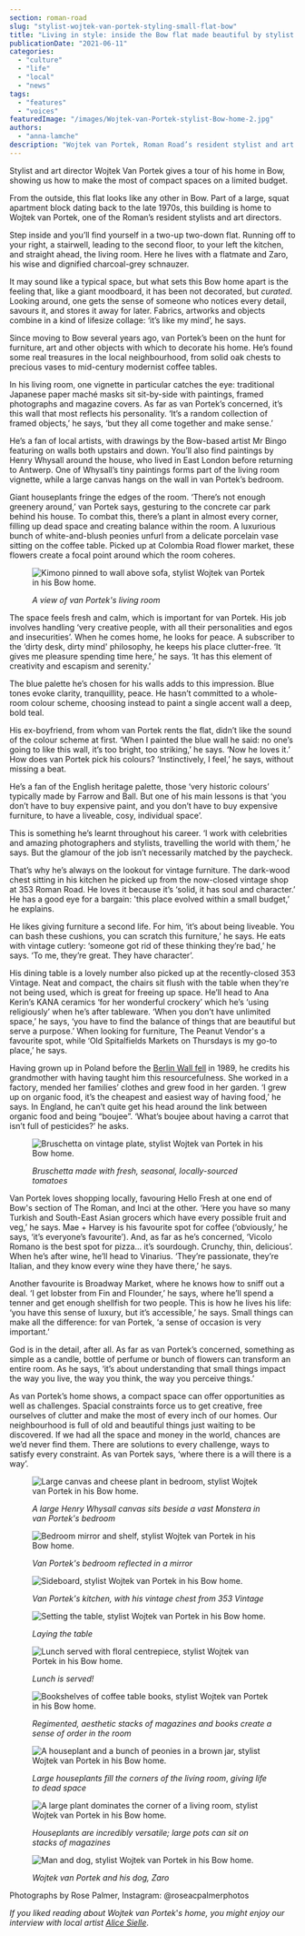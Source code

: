 ```yaml
---
section: roman-road
slug: "stylist-wojtek-van-portek-styling-small-flat-bow"
title: "Living in style: inside the Bow flat made beautiful by stylist Wojtek van Portek"
publicationDate: "2021-06-11"
categories: 
  - "culture"
  - "life"
  - "local"
  - "news"
tags: 
  - "features"
  - "voices"
featuredImage: "/images/Wojtek-van-Portek-stylist-Bow-home-2.jpg"
authors: 
  - "anna-lamche"
description: "Wojtek van Portek, Roman Road’s resident stylist and art director, chats to us about styling his compact home in Bow."
---
```


Stylist and art director Wojtek Van Portek gives a tour of his home in Bow, showing us how to make the most of compact spaces on a limited budget.

From the outside, this flat looks like any other in Bow. Part of a large, squat apartment block dating back to the late 1970s, this building is home to Wojtek van Portek, one of the Roman’s resident stylists and art directors. 

Step inside and you’ll find yourself in a two-up two-down flat. Running off to your right, a stairwell, leading to the second floor, to your left the kitchen, and straight ahead, the living room. Here he lives with a flatmate and Zaro, his wise and dignified charcoal-grey schnauzer.

It may sound like a typical space, but what sets this Bow home apart is the feeling that, like a giant moodboard, it has been not decorated, but _curated_. Looking around, one gets the sense of someone who notices every detail, savours it, and stores it away for later. Fabrics, artworks and objects combine in a kind of lifesize collage: ‘it’s like my mind’, he says.

Since moving to Bow several years ago, van Portek’s been on the hunt for furniture, art and other objects with which to decorate his home. He’s found some real treasures in the local neighbourhood, from solid oak chests to precious vases to mid-century modernist coffee tables. 

In his living room, one vignette in particular catches the eye: traditional Japanese paper maché masks sit sit-by-side with paintings, framed photographs and magazine covers. As far as van Portek’s concerned, it’s this wall that most reflects his personality. ‘It’s a random collection of framed objects,’ he says, ‘but they all come together and make sense.’ 

He’s a fan of local artists, with drawings by the Bow-based artist Mr Bingo featuring on walls both upstairs and down. You’ll also find paintings by Henry Whysall around the house, who lived in East London before returning to Antwerp. One of Whysall’s tiny paintings forms part of the living room vignette, while a large canvas hangs on the wall in van Portek’s bedroom. 

Giant houseplants fringe the edges of the room. ‘There’s not enough greenery around,’ van Portek says, gesturing to the concrete car park behind his house. To combat this, there’s a plant in almost every corner, filling up dead space and creating balance within the room. A luxurious bunch of white-and-blush peonies unfurl from a delicate porcelain vase sitting on the coffee table. Picked up at Colombia Road flower market, these flowers create a focal point around which the room coheres.

<figure>

![Kimono pinned to wall above sofa, stylist Wojtek van Portek in his Bow home.](/images/Wojtek-van-Portek-stylist-Bow-home-6-1024x683.jpg)

<figcaption>

_A view of van Portek's living room_

</figcaption>

</figure>

The space feels fresh and calm, which is important for van Portek. His job involves handling ‘very creative people, with all their personalities and egos and insecurities’. When he comes home, he looks for peace. A subscriber to the ‘dirty desk, dirty mind' philosophy, he keeps his place clutter-free. ‘It gives me pleasure spending time here,’ he says. ‘It has this element of creativity and escapism and serenity.’

The blue palette he’s chosen for his walls adds to this impression. Blue tones evoke clarity, tranquillity, peace. He hasn’t committed to a whole-room colour scheme, choosing instead to paint a single accent wall a deep, bold teal. 

His ex-boyfriend, from whom van Portek rents the flat, didn’t like the sound of the colour scheme at first. ‘When I painted the blue wall he said: no one’s going to like this wall, it’s too bright, too striking,’ he says. ‘Now he loves it.’ How does van Portek pick his colours? ‘Instinctively, I feel,’ he says, without missing a beat. 

He’s a fan of the English heritage palette, those ‘very historic colours’ typically made by Farrow and Ball. But one of his main lessons is that ‘you don’t have to buy expensive paint, and you don’t have to buy expensive furniture, to have a liveable, cosy, individual space’. 

This is something he’s learnt throughout his career. ‘I work with celebrities and amazing photographers and stylists, travelling the world with them,’ he says. But the glamour of the job isn’t necessarily matched by the paycheck.

That’s why he’s always on the lookout for vintage furniture. The dark-wood chest sitting in his kitchen he picked up from the now-closed vintage shop at 353 Roman Road. He loves it because it’s ‘solid, it has soul and character.’ He has a good eye for a bargain: 'this place evolved within a small budget,’ he explains.

He likes giving furniture a second life. For him, ‘it’s about being liveable. You can bash these cushions, you can scratch this furniture,’ he says. He eats with vintage cutlery: ‘someone got rid of these thinking they’re bad,’ he says. ‘To me, they’re great. They have character’. 

His dining table is a lovely number also picked up at the recently-closed 353 Vintage. Neat and compact, the chairs sit flush with the table when they're not being used, which is great for freeing up space. He’ll head to Ana Kerin’s KANA ceramics ‘for her wonderful crockery’ which he’s ‘using religiously’ when he’s after tableware. ‘When you don’t have unlimited space,’ he says, ‘you have to find the balance of things that are beautiful but serve a purpose.’ When looking for furniture, The Peanut Vendor's a favourite spot, while ‘Old Spitalfields Markets on Thursdays is my go-to place,’ he says.

Having grown up in Poland before the [Berlin Wall fell](https://www.theguardian.com/world/from-the-archive-blog/2019/oct/30/the-fall-of-the-berlin-wall-archive-november-1989) in 1989, he credits his grandmother with having taught him this resourcefulness. She worked in a factory, mended her families’ clothes and grew food in her garden. ‘I grew up on organic food, it’s the cheapest and easiest way of having food,’ he says. In England, he can’t quite get his head around the link between organic food and being “boujee”. ‘What’s boujee about having a carrot that isn’t full of pesticides?’ he asks.

<figure>

![Bruschetta on vintage plate, stylist Wojtek van Portek in his Bow home.](/images/Wojtek-van-Portek-stylist-Bow-home-12-1024x683.jpg)

<figcaption>

_Bruschetta made with fresh, seasonal, locally-sourced tomatoes_

</figcaption>

</figure>

Van Portek loves shopping locally, favouring Hello Fresh at one end of Bow's section of The Roman, and Inci at the other. ‘Here you have so many Turkish and South-East Asian grocers which have every possible fruit and veg,’ he says. Mae + Harvey is his favourite spot for coffee (‘obviously,’ he says, ‘it’s everyone’s favourite’). And, as far as he’s concerned, ‘Vicolo Romano is the best spot for pizza… it’s sourdough. Crunchy, thin, delicious’. When he’s after wine, he’ll head to Vinarius. ‘They’re passionate, they’re Italian, and they know every wine they have there,’ he says.

Another favourite is Broadway Market, where he knows how to sniff out a deal. ‘I get lobster from Fin and Flounder,’ he says, where he’ll spend a tenner and get enough shellfish for two people. This is how he lives his life: ‘you have this sense of luxury, but it’s accessible,’ he says. Small things can make all the difference: for van Portek, ‘a sense of occasion is very important.’

God is in the detail, after all. As far as van Portek’s concerned, something as simple as a candle, bottle of perfume or bunch of flowers can transform an entire room. As he says, ‘it’s about understanding that small things impact the way you live, the way you think, the way you perceive things.’

As van Portek’s home shows, a compact space can offer opportunities as well as challenges. Spacial constraints force us to get creative, free ourselves of clutter and make the most of every inch of our homes. Our neighbourhood is full of old and beautiful things just waiting to be discovered. If we had all the space and money in the world, chances are we’d never find them. There are solutions to every challenge, ways to satisfy every constraint. As van Portek says, ‘where there is a will there is a way’. 

<figure>

![Large canvas and cheese plant in bedroom, stylist Wojtek van Portek in his Bow home.](/images/Wojtek-van-Portek-stylist-Bow-home-4-1024x683.jpg)

<figcaption>

_A large Henry Whysall canvas sits beside a vast Monstera in van Portek's bedroom_

</figcaption>

</figure>

<figure>

![Bedroom mirror and shelf, stylist Wojtek van Portek in his Bow home.](/images/Wojtek-van-Portek-stylist-Bow-home-14.jpg)

<figcaption>

_Van Portek's bedroom reflected in a mirror_

</figcaption>

</figure>

<figure>

![Sideboard, stylist Wojtek van Portek in his Bow home.](/images/Wojtek-van-Portek-stylist-Bow-home-13.jpg)

<figcaption>

_Van Portek's kitchen, with his vintage chest from 353 Vintage_

</figcaption>

</figure>

<figure>

![Setting the table, stylist Wojtek van Portek in his Bow home.](/images/Wojtek-van-Portek-stylist-Bow-home-3-1024x683.jpg)

<figcaption>

_Laying the table_

</figcaption>

</figure>

<figure>

![Lunch served with floral centrepiece, stylist Wojtek van Portek in his Bow home.](/images/Wojtek-van-Portek-stylist-Bow-home-11-1024x683.jpg)

<figcaption>

_Lunch is served!_

</figcaption>

</figure>

<figure>

![Bookshelves of coffee table books, stylist Wojtek van Portek in his Bow home.](/images/Wojtek-van-Portek-stylist-Bow-home-10-1024x683.jpg)

<figcaption>

_Regimented, aesthetic stacks of magazines and books create a sense of order in the room_

</figcaption>

</figure>

<figure>

![A houseplant and a bunch of peonies in a brown jar, stylist Wojtek van Portek in his Bow home.](/images/Wojtek-van-Portek-stylist-Bow-home-7.jpg)

<figcaption>

_Large houseplants fill the corners of the living room_, _giving life to dead space_

</figcaption>

</figure>

<figure>

![A large plant dominates the corner of a living room, stylist Wojtek van Portek in his Bow home.](/images/Wojtek-van-Portek-stylist-Bow-home-9-1024x683.jpg)

<figcaption>

_Houseplants are incredibly versatile; large pots can sit on stacks of magazines_

</figcaption>

</figure>

<figure>

![Man and dog, stylist Wojtek van Portek in his Bow home.](/images/Wojtek-van-Portek-stylist-Bow-home-1-1024x683.jpg)

<figcaption>

_Wojtek van Portek and his dog, Zaro_

</figcaption>

</figure>

Photographs by Rose Palmer, Instagram: @roseacpalmerphotos

_If you liked reading about Wojtek van Portek_'_s home,_ _you might enjoy our interview with local artist [Alice Sielle](https://romanroadlondon.com/alice-sielle-artist-interview/)_.
